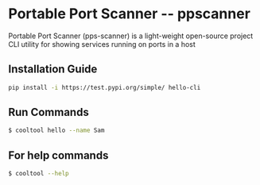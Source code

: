 # Portable Port Scanner -- ppscanner
Portable Port Scanner (pps-scanner) is a light-weight open-source project CLI utility for showing services running on ports in a host 


## Installation Guide

```bash
pip install -i https://test.pypi.org/simple/ hello-cli

```

## Run Commands
```bash
$ cooltool hello --name Sam
```

## For help commands
```bash
$ cooltool --help
```
